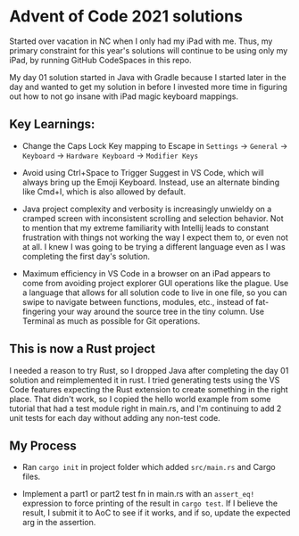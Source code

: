 # Advent of Code 2021 solutions

Started over vacation in NC when I only had my iPad with me. Thus, my primary constraint for this year's solutions will continue to be using only my iPad, by running GitHub CodeSpaces in this repo.

My day 01 solution started in Java with Gradle because I started later in the day and wanted to get my solution in before I invested more time in figuring out how to not go insane with iPad magic keyboard mappings.

## Key Learnings:

* Change the Caps Lock Key mapping to Escape in `Settings` -> `General` -> `Keyboard` -> `Hardware Keyboard` -> `Modifier Keys`

* Avoid using Ctrl+Space to Trigger Suggest in VS Code, which will always bring up the Emoji Keyboard. Instead, use an alternate binding like Cmd+I, which is also allowed by default.

* Java project complexity and verbosity is increasingly unwieldy on a cramped screen with inconsistent scrolling and selection behavior. Not to mention that my extreme familiarity with Intellij leads to constant frustration with things not working the way I expect them to, or even not at all. I knew I was going to be trying a different language even as I was completing the first day's solution.

* Maximum efficiency in VS Code in a browser on an iPad appears to come from avoiding project explorer GUI operations like the plague. Use a language that allows for all solution code to live in one file, so you can swipe to navigate between functions, modules, etc., instead of fat-fingering your way around the source tree in the tiny column. Use Terminal as much as possible for Git operations.

## This is now a Rust project

I needed a reason to try Rust, so I dropped Java after completing the day 01 solution and reimplemented it in rust. I tried generating tests using the VS Code features expecting the Rust extension to create something in the right place. That didn't work, so I copied the hello world example from some tutorial that had a test module right in main.rs, and I'm continuing to add 2 unit tests for each day without adding any non-test code. 

## My Process

* Ran `cargo init` in project folder which added `src/main.rs` and Cargo files.

* Implement a part1 or part2 test fn in main.rs with an `assert_eq!` expression to force printing of the result in `cargo test`. If I believe the result, I submit it to AoC to see if it works, and if so, update the expected arg in the assertion.


